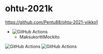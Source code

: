 # ohtu-2021k

https://github.com/Pentu88/ohtu-2021-viikko1

- ![GitHub Actions](https://github.com/Pentu88/ohtu-2021k/workflows/viikko%204/badge.svg)
  - MaksukorttiMockito

![GitHub Actions](https://github.com/Pentu88/ohtu-2021k/workflows/viikko3%20%2F%20WebLogin/badge.svg)
![GitHub Actions](https://github.com/Pentu88/ohtu-2021k/workflows/viikko4%20-%20MaksukorttiMockito/badge.svg)


<link name=GH-WorkingDir href=https://dev.to/shofol/run-your-github-actions-jobs-from-a-specific-directory-1i9e>
